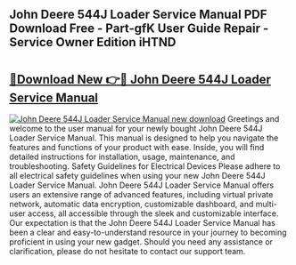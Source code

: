 ## John Deere 544J Loader Service Manual PDF Download Free - Part-gfK User Guide Repair - Service Owner Edition iHTND

# <h2><a href="http://bc93890.oget.top/?id=John+Deere+544J+Loader+Service+Manual">🔗Download New 👉🔴 John Deere 544J Loader Service Manual</a></h2>

[![John Deere 544J Loader Service Manual new download](https://i.imgur.com/5g1atiW.png)](http://bc93890.oget.top/?id=John+Deere+544J+Loader+Service+Manual)
Greetings and welcome to the user manual for your newly bought John Deere 544J Loader Service Manual. This manual is designed to help you navigate the features and functions of your product with ease. Inside, you will find detailed instructions for installation, usage, maintenance, and troubleshooting. Safety Guidelines for Electrical Devices Please adhere to all electrical safety guidelines when using your new John Deere 544J Loader Service Manual. John Deere 544J Loader Service Manual offers users an extensive range of advanced features, including virtual private network, automatic data encryption, customizable dashboard, and multi-user access, all accessible through the sleek and customizable interface. Our expectation is that the John Deere 544J Loader Service Manual has been a clear and easy-to-understand resource in your journey to becoming proficient in using your new gadget. Should you need any assistance or clarification, please do not hesitate to contact our support team.

